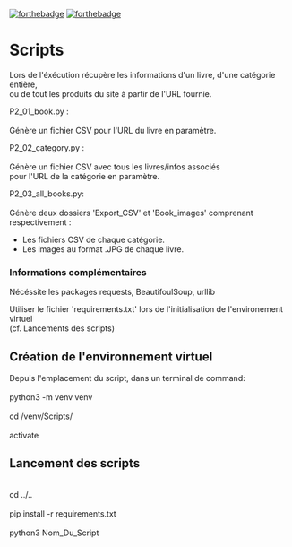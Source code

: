 [![forthebadge](https://forthebadge.com/images/badges/made-with-python.svg)](https://forthebadge.com)
[![forthebadge](https://forthebadge.com/images/badges/uses-html.svg)](https://forthebadge.com)

# Scripts

Lors de l'éxécution récupère les informations d'un livre, d'une catégorie entière,\
ou de tout les produits du site à partir de l'URL fournie.

P2_01_book.py :\
\
Génère un fichier CSV pour l'URL du livre en paramètre.

P2_02_category.py :\
\
Génère un fichier CSV avec tous les livres/infos associés\
pour l'URL de la catégorie en paramètre.

P2_03_all_books.py:\
\
Génère deux dossiers 'Export_CSV' et 'Book_images' comprenant respectivement :
- Les fichiers CSV de chaque catégorie.
- Les images au format .JPG de chaque livre.

### Informations complémentaires

Nécéssite les packages requests, BeautifoulSoup, urllib

Utiliser le fichier 'requirements.txt' lors de l'initialisation de l'environement virtuel\
(cf. Lancements des scripts)

## Création de l'environnement virtuel

Depuis l'emplacement du script, dans un terminal de command:\
\
python3 -m venv venv\
\
cd /venv/Scripts/\
\
activate

## Lancement des scripts
\
cd ../..\
\
pip install -r requirements.txt\
\
python3 Nom_Du_Script
